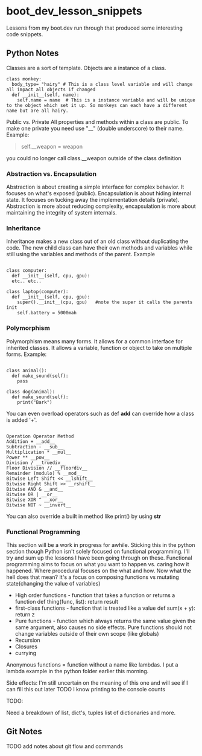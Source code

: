 # boot_dev_lesson_snippets

Lessons from my boot.dev run through that produced some interesting code snippets.

## Python Notes

Classes are a sort of template. Objects are a instance of a class.

```
class monkey:
  body_type= "hairy" # This is a class level variable and will change all impact all objects if changed
  def __init__(self, name):
    self.name = name  # This is a instance variable and will be unique to the object which set it up. So monkeys can each have a different name but are all hairy.
```

Public vs. Private
All properties and methods within a class are public. To make one private you need use "__" (double underscore) to their name.
Example:
>self.__weapon = weapon

you could no longer call class.__weapon outside of the class definition

### Abstraction vs. Encapsulation

Abstraction is about creating a simple interface for complex behavior. It focuses on what's exposed (public).
Encapsulation is about hiding internal state. It focuses on tucking away the implementation details (private).
Abstraction is more about reducing complexity, encapsulation is more about maintaining the integrity of system internals.

### Inheritance

Inheritance makes a new class out of an old class without duplicating the code. The new child class can have their own methods and variables while still using the variables and methods of the parent.
Example

```

class computer:
  def __init__(self, cpu, gpu):
  etc.. etc..

class laptop(computer):
  def __init__(self, cpu, gpu):
    super().__init__(cpu, gpu)   #note the super it calls the parents init
    self.battery = 5000mah

```

### Polymorphism

Polymorphism means many forms. It allows for a common interface for inherited classes. It allows a variable, function or object to take on multiple forms.
Example:

```

class animal():
  def make_sound(self):
    pass
  
class dog(animal):
  def make_sound(self):
    print("Bark")

```

You can even overload operators such as def __add__ can override how a class is added '+'.

```

Operation Operator Method
Addition + __add__
Subtraction - __sub__
Multiplication * __mul__
Power ** __pow__
Division / __truediv__
Floor Division // __floordiv__
Remainder (modulo) % __mod__
Bitwise Left Shift << __lshift__
Bitwise Right Shift >> __rshift__
Bitwise AND & __and__
Bitwise OR | __or__
Bitwise XOR ^ __xor__
Bitwise NOT ~ __invert__

```

You can also override a built in method like print() by using __str__

### Functional Programming

This section will be a work in progress for awhile.
Sticking this in the python section though Python isn't solely focused on functional programming.
I'll try and sum up the lessons I have been going through on these.
Functional programming aims to focus on what you want to happen vs. caring how it happened. Where procedural focuses on the what and how.
Now what the hell does that mean? It's a focus on composing functions vs mutating state(changing the value of variables)

* High order functions - function that takes a function or returns a function   def thing(func, list): return result
* first-class functions - function that is treated like a value def sum(x + y): return z
* Pure functions - function which always returns the same value given the same argument, also causes no side effects. Pure functions should not change variables outside of their own scope (like globals)
* Recursion
* Closures
* currying

Anonymous functions = function without a name like lambdas. I put a lambda example in the python folder earlier this morning.

Side effects: I'm still uncertain on the meaning of this one and will see if I can fill this out later TODO I know printing to the console counts

TODO:

Need a breakdown of list, dict's, tuples list of dictionaries and more.

## Git Notes

TODO add notes about git flow and commands

```

